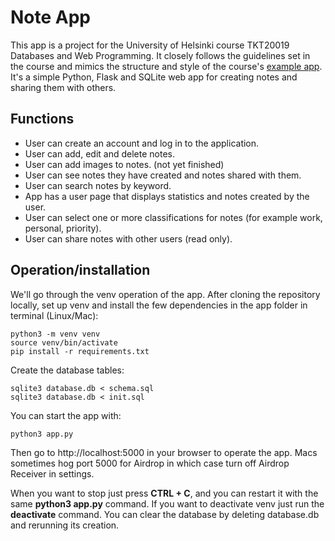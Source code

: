 # Note App

This app is a project for the University of Helsinki course TKT20019 Databases and Web Programming. It closely follows the guidelines set in the course and mimics the structure and style of the course's [example app](https://github.com/pllk/huutokauppa/). It's a simple Python, Flask and SQLite web app for creating notes and sharing them with others.

## Functions

* User can create an account and log in to the application.
* User can add, edit and delete notes.
* User can add images to notes. (not yet finished)
* User can see notes they have created and notes shared with them.
* User can search notes by keyword.
* App has a user page that displays statistics and notes created by the user.
* User can select one or more classifications for notes (for example work, personal, priority).
* User can share notes with other users (read only).

## Operation/installation

We'll go through the venv operation of the app. After cloning the repository locally, set up venv and install the few dependencies in the app folder in terminal (Linux/Mac):

```
python3 -m venv venv
source venv/bin/activate
pip install -r requirements.txt
```

Create the database tables:

```
sqlite3 database.db < schema.sql
sqlite3 database.db < init.sql
```

You can start the app with:

```
python3 app.py
```

Then go to http://localhost:5000 in your browser to operate the app. Macs sometimes hog port 5000 for Airdrop in which case turn off Airdrop Receiver in settings.

When you want to stop just press **CTRL + C**, and you can restart it with the same **python3 app.py** command. If you want to deactivate venv just run the **deactivate** command. You can clear the database by deleting database.db and rerunning its creation.
